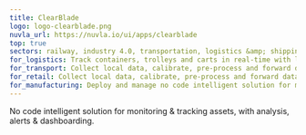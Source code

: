 ```yaml
---
title: ClearBlade
logo: logo-clearblade.png
nuvla_url: https://nuvla.io/ui/apps/clearblade
top: true
sectors: railway, industry 4.0, transportation, logistics &amp; shipping, retail, manufacturing
for_logistics: Track containers, trolleys and carts in real-time with local rule engine, dashboard and notifications, with no or low code configuration.
for_transport: Collect local data, calibrate, pre-process and forward data.
for_retail: Collect local data, calibrate, pre-process and forward data.
for_manufacturing: Deploy and manage no code intelligent solution for monitoring &amp; tracking assets, with analysis and alerts.
---
```


No code intelligent solution for monitoring &amp; tracking assets, with analysis, alerts &amp; dashboarding. 
